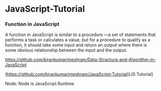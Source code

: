 # JavaScript-Tutorial




### Function in JavaScript
A function in JavaScript is similar to a procedure —a set of statements that performs a task or calculates a value, but for a procedure to qualify as a function, it should take some input and return an output where there is some obvious relationship between the input and the output.

https://github.com/kirankumarjmeshram/Data-Stractura-and-Algorithm-in-JavaScript

(https://github.com/kirankumarjmeshram/JavaScript-Tutorial)[JS Tutorial]


Node: Node is JavaScript Runtime